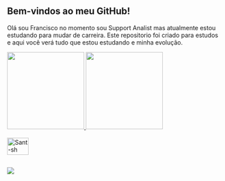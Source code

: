 ## Bem-vindos ao meu GitHub!

Olá sou Francisco no momento sou Support Analist mas atualmente estou estudando para mudar de carreira.
Este repositorio foi criado para estudos e aqui você verá tudo que estou estudando e minha evolução.

<div>
    <a href="https://github.com/Francisco-Sant">
    <img height="180em" src="https://github-readme-stats.vercel.app/api?username=Francisco-Sant&show_icons=true&theme=dark&include_all_commits=true&count_private=true"/>
    <img height="180em" src="https://github-readme-stats.vercel.app/api/top-langs/?username=Francisco-Sant&layout=compact&langs_count=16&theme=dark"/>
<div>   
<div style="display: inline_block"><br>
    <img alig="center" alt="Sant-sh" height="40" width="50" src="https://cdn.jsdelivr.net/gh/devicons/devicon@latest/icons/bash/bash-original.svg" />
</div>

##

<div>
    <a href="https://www.linkedin.com/in/francisco-santos-1922b91ba" target="_blank"><img src="https://img.shields.io/badge/LinkedIn-0077B5?style=for-the-badge&logo=linkedin&logoColor=white" target="_blank"></a>
</div>  
